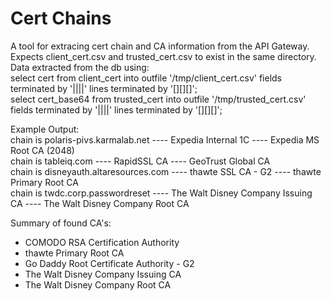 # Cert Chains
 
A tool for extracing cert chain and CA information from the API Gateway.  
Expects client_cert.csv and trusted_cert.csv to exist in the same directory.  
Data extracted from the db using:  
select cert from client_cert into outfile '/tmp/client_cert.csv' fields terminated by '||||' lines terminated by '[][][]';  
select cert_base64 from trusted_cert into outfile '/tmp/trusted_cert.csv' fields terminated by '||||' lines terminated by '[][][]';  

Example Output:  
chain is polaris-pivs.karmalab.net ---- Expedia Internal 1C ---- Expedia MS Root CA (2048)  
chain is tableiq.com ---- RapidSSL CA ---- GeoTrust Global CA   
chain is disneyauth.altaresources.com ---- thawte SSL CA - G2 ---- thawte Primary Root CA  
chain is twdc.corp.passwordreset ---- The Walt Disney Company Issuing CA ---- The Walt Disney Company Root CA  

Summary of found CA's:  
- COMODO RSA Certification Authority
- thawte Primary Root CA
- Go Daddy Root Certificate Authority - G2
- The Walt Disney Company Issuing CA
- The Walt Disney Company Root CA
